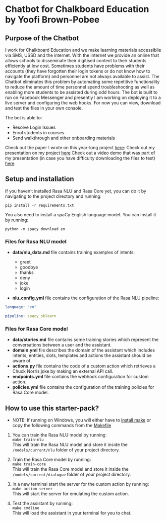 ﻿# Chatbot for Chalkboard Education by Yoofi Brown-Pobee

## Purpose of the Chatbot
I work for Chalkboard Education and we make learning materials accessiblle via SMS, USSD and the internet. With the internet we provide an online that allows schools to disseminate their digitised content to their students efficiently at low cost. Sometimes students have problems with their accounts (they have forgotten their login tokens or do not know how to navigate the platform) and personnel are not always available to assist. The Chatbot eliminates this problem by automating some repetitive functionality to reduce the amount of time personnel spend troubleshooting as well as enabling more students to be assisted during odd hours. 
The bot is built to run on Facebook Messenger and presently I am working on deploying it to a live server and configuring the web hooks. For now you can view, download and test the files in your own console. 

The bot is able to:
* Resolve Login Issues
* Enrol students in courses
* Send walkthrough and other onboarding materials

Check out the paper I wrote on this year-long project [here](https://drive.google.com/file/d/1SzDJjEasXYUsCR5AcsCCwd9Q_mZgOUVq/view?usp=sharing):
Check out my presentation on my project [here](https://aucampus-my.sharepoint.com/:p:/g/personal/joseph_brown-pobee_alumni_ashesi_edu_gh/Eagz_EDlPwlHlhHfyH6uUvEBvzChr_FasMuS06L_YOXoBw?e=tSq565)
Check out a video demo that was part of my presentation (in case you have difficulty downloading the files to test) [here](https://aucampus-my.sharepoint.com/:v:/g/personal/akorsah_ashesi_edu_gh/EW8gFblP3a9Gq83WNxTVcKsBPy511SAGUheQXOmJbO6ZRQ?e=wJ4hSn)


## Setup and installation

If you haven’t installed Rasa NLU and Rasa Core yet, you can do it by navigating to the project directory and running:  
```
pip install -r requirements.txt
```

You also need to install a spaCy English language model. You can install it by running:

```
python -m spacy download en
```


### Files for Rasa NLU model

- **data/nlu_data.md** file contains training examples of intents: 
	- greet
	- goodbye
	- thanks
	- deny
	- joke
	- login
	
- **nlu_config.yml** file contains the configuration of the Rasa NLU pipeline:  
```yaml
language: "en"

pipeline: spacy_sklearn
```	

### Files for Rasa Core model

- **data/stories.md** file contains some training stories which represent the conversations between a user and the assistant. 
- **domain.yml** file describes the domain of the assistant which includes intents, entities, slots, templates and actions the assistant should be aware of.  
- **actions.py** file contains the code of a custom action which retrieves a Chuck Norris joke by making an external API call.
- **endpoints.yml** file contains the webhook configuration for custom action.  
- **policies.yml** file contains the configuration of the training policies for Rasa Core model.

## How to use this starter-pack?
- NOTE: If running on Windows, you will either have to [install make](http://gnuwin32.sourceforge.net/packages/make.htm) or copy the following commands from the [Makefile](https://github.com/RasaHQ/starter-pack-rasa-stack/blob/master/Makefile)
1. You can train the Rasa NLU model by running:  
```make train-nlu```  
This will train the Rasa NLU model and store it inside the `/models/current/nlu` folder of your project directory.

2. Train the Rasa Core model by running:  
```make train-core```  
This will train the Rasa Core model and store it inside the `/models/current/dialogue` folder of your project directory.

3. In a new terminal start the server for the custom action by running:  
```make action-server```  
This will start the server for emulating the custom action.

4. Test the assistant by running:  
```make cmdline```  
This will load the assistant in your terminal for you to chat.

